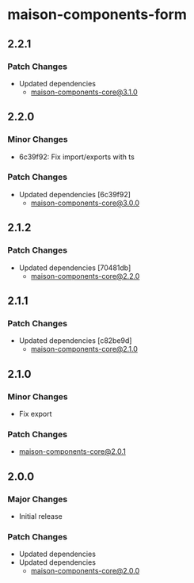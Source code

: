 # maison-components-form

## 2.2.1

### Patch Changes

- Updated dependencies
  - maison-components-core@3.1.0

## 2.2.0

### Minor Changes

- 6c39f92: Fix import/exports with ts

### Patch Changes

- Updated dependencies [6c39f92]
  - maison-components-core@3.0.0

## 2.1.2

### Patch Changes

- Updated dependencies [70481db]
  - maison-components-core@2.2.0

## 2.1.1

### Patch Changes

- Updated dependencies [c82be9d]
  - maison-components-core@2.1.0

## 2.1.0

### Minor Changes

- Fix export

### Patch Changes

- maison-components-core@2.0.1

## 2.0.0

### Major Changes

- Initial release

### Patch Changes

- Updated dependencies
- Updated dependencies
  - maison-components-core@2.0.0
